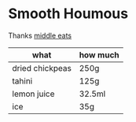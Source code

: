 # Smooth Houmous

Thanks [middle eats](https://www.youtube.com/watch?v=NbXC0B83S7k)

| what                | how much |
| ------------------- | -------- |
| dried chickpeas     | 250g     |
| tahini              | 125g     |
| lemon juice         | 32.5ml   |
| ice                 | 35g      |

